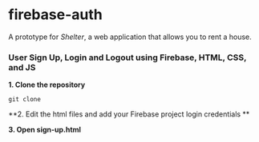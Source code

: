 # firebase-auth
A prototype for *Shelter*, a web application that allows you to rent a house.

<h3>User Sign Up, Login and Logout using Firebase, HTML, CSS, and JS</h3>

**1. Clone the repository**

```git clone```

**2. Edit the html files and add your Firebase project login credentials **

**3. Open sign-up.html**

